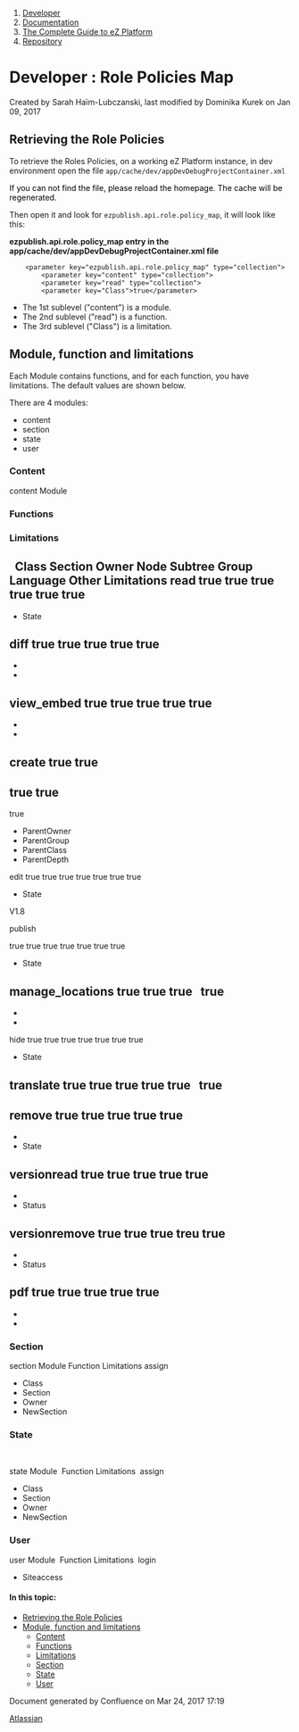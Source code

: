 1.  <span>[Developer](index.html)</span>
2.  <span>[Documentation](Documentation_31429504.html)</span>
3.  <span>[The Complete Guide to eZ Platform](The-Complete-Guide-to-eZ-Platform_31429526.html)</span>
4.  <span>[Repository](Repository_31432023.html)</span>

<span id="title-text"> Developer : Role Policies Map </span>
============================================================

Created by <span class="author"> Sarah Haïm-Lubczanski</span>, last modified by <span class="editor"> Dominika Kurek</span> on Jan 09, 2017

Retrieving the Role Policies
----------------------------

To retrieve the Roles Policies, on a working eZ Platform instance, in dev environment open the file `app/cache/dev/appDevDebugProjectContainer.xml`

<span class="aui-icon aui-icon-small aui-iconfont-warning confluence-information-macro-icon"></span>
<span style="color: rgb(0,0,0);">If you can not find the file, please reload the homepage. The cache will be regenerated.</span>

Then open it and look for `ezpublish.api.role.policy_map`, it will look like this:

**ezpublish.api.role.policy\_map entry in the app/cache/dev/appDevDebugProjectContainer.xml file**

``` brush:
    <parameter key="ezpublish.api.role.policy_map" type="collection">
        <parameter key="content" type="collection">           
        <parameter key="read" type="collection">
        <parameter key="Class">true</parameter>
```

-   The 1st sublevel ("content") is a module.
-   The 2nd sublevel ("read") is a function.
-   The 3rd sublevel ("Class") is a limitation.

Module, function and limitations
--------------------------------

Each Module contains functions, and for each function, you have limitations. The default values are shown below.

There are 4 modules:

-   content
-   section
-   state
-   user

### Content

content Module
### Functions

### Limitations

 
Class
Section
Owner
Node
Subtree
Group
Language
Other Limitations
read
true
true
true
true
true
<span class="inline-comment-marker" data-ref="5af04e85-5364-46a4-a366-7df785d9a977">true</span>
-
-   State

diff
true
true
true
true
true
-
-
-
view\_embed
true
true
true
true
true
-
-
-
create
true
true
-
true
true
-
true
-   <span class="pl-s1"> <span class="pl-s">ParentOwne*r* </span>*<span class="pl-s"> </span>*</span>
-   ParentGroup<span class="pl-s1">
    </span>
-   ParentClass<span class="pl-s1">
    </span>
-   ParentDepth<span class="pl-s1">
    </span>

edit
true
true
true
true
true
true
true
-   State

<span class="status-macro aui-lozenge aui-lozenge-current">V1.8</span>

publish

true
true
true
true
true
true
true
-   State

manage\_locations
true
true
true
 
true
-
-
-
hide
true
true
true
true
true
true
true
-   State

translate
true
true
true
true
true
 
true
-
remove
true
true
true
true
true
-
-
-   State

versionread
true
true
true
true
true
-
-
-   <span class="inline-comment-marker" data-ref="4dac4d00-ef7d-4303-b864-200ac70fa719">Status</span>

versionremove
true
true
true
treu
true
-
-
-   Status

pdf
true
true
true
true
true
-
-
-

### Section

section Module
Function
Limitations
assign
-   <span class="pl-s1"><span class="pl-s">Class</span><span class="pl-k"> </span><span class="pl-s">
    </span></span>
-   <span class="pl-s1"><span class="pl-s">Section</span> *<span class="pl-s1"> </span>*</span>
-   <span class="pl-s1"> <span class="pl-s">Owner</span>*<span class="pl-c1"> </span>*</span>
-   <span class="pl-s1"><span class="pl-c1">NewSection</span></span><span class="pl-s1"><span class="pl-c1">
    </span></span>

### State

 

state Module
 Function
Limitations
 assign
-   Class
-   Section
-   Owner
-   NewSection

### User

user Module
 Function
Limitations
 login
-   Siteaccess

#### In this topic:

-   [Retrieving the Role Policies](#RolePoliciesMap-RetrievingtheRolePolicies)
-   [Module, function and limitations](#RolePoliciesMap-Module,functionandlimitations)
    -   [Content](#RolePoliciesMap-Content)
    -   [Functions](#RolePoliciesMap-Functions)
    -   [Limitations](#RolePoliciesMap-Limitations)
    -   [Section](#RolePoliciesMap-Section)
    -   [State](#RolePoliciesMap-State)
    -   [User](#RolePoliciesMap-User)

Document generated by Confluence on Mar 24, 2017 17:19

[Atlassian](http://www.atlassian.com/)


